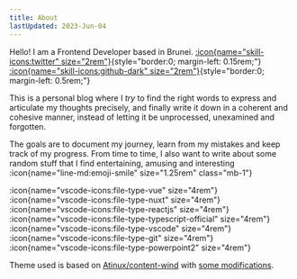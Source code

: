 ```yaml
---
title: About
lastUpdated: 2023-Jun-04
---
```


Hello! I am a Frontend Developer based in Brunei.
[:icon{name="skill-icons:twitter" size="2rem"}](https://twitter.com/touch3creen){style="border:0; margin-left: 0.15rem;"}
[:icon{name="skill-icons:github-dark" size="2rem"}](https://github.com/derogate){style="border:0; margin-left: 0.5rem;"}

This is a personal blog where I _try_ to find the right words to express and articulate my thoughts precisely, and finally write it down in a coherent and cohesive manner, instead of letting it be unprocessed, unexamined and forgotten.

The goals are to document my journey, learn from my mistakes and keep track of my progress. From time to time, I also want to write about some random stuff that I find entertaining, amusing and interesting :icon{name="line-md:emoji-smile" size="1.25rem" class="mb-1"}

:icon{name="vscode-icons:file-type-vue" size="4rem"}
:icon{name="vscode-icons:file-type-nuxt" size="4rem"}
:icon{name="vscode-icons:file-type-reactjs" size="4rem"}
:icon{name="vscode-icons:file-type-typescript-official" size="4rem"}
:icon{name="vscode-icons:file-type-vscode" size="4rem"}
:icon{name="vscode-icons:file-type-git" size="4rem"}
:icon{name="vscode-icons:file-type-powerpoint2" size="4rem"}

Theme used is based on [Atinux/content-wind](https://github.com/Atinux/content-wind) with [some modifications](/posts/building-a-minimal-blog-with-nuxt-3-and-nuxt-content-2). 